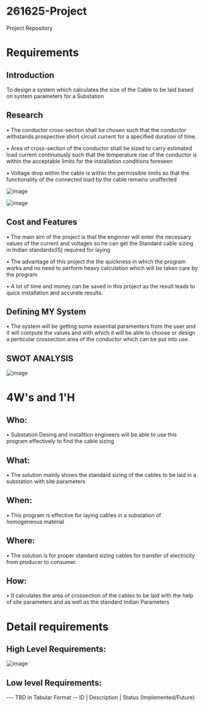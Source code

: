 # 261625-Project
Project Repository
# Requirements
## Introduction
 To design a system which calculates the size of the Cable to be laid based on system parameters for a Substation

## Research
•	The conductor cross-section shall be chosen such that the conductor withstands prospective short circuit current for a specified duration of time.

•	Area of cross-section of the conductor shall be sized to carry estimated load current continuously such that the temperature rise of the conductor is within the acceptable limits for the installation conditions foreseen

•	Voltage drop within the cable is within the permissible limits so that the functionality of the connected load by the cable remains unaffected




![image](https://user-images.githubusercontent.com/80807460/113964048-5bca8b80-9848-11eb-96e5-307e10c9409e.png)



![image](https://user-images.githubusercontent.com/80807460/113964131-7f8dd180-9848-11eb-9902-f71b2fcb9930.png)
## Cost and Features

• The main aim of the project is that the enginner will enter the necessary values of the current and voltages so he can get the Standard cable sizing in Indian standards(IS) required for laying 

• The advantage of this project the the quickness in which the program works and no need to perform heavy calculation which will be taken care by the program

• A lot of time and money can be saved in this project as the result leads to quick installation and accurate results.
 
## Defining MY System
   
• The system will be getting some essential paramenters from the user and it will compute the values and with which it will be able to choose or design a perticular crossection area of the conductor which can be put into use .
   
   
## SWOT ANALYSIS



![image](https://user-images.githubusercontent.com/80807460/114117115-9b09e280-9903-11eb-8afc-471df3f65774.png)



# 4W&#39;s and 1&#39;H

## Who:

• Substation Desing and installtion engineers will be able to use this program effectively to find the cable sizing

## What:

• The solution mainly shows the standard sizing of the cables to be laid in a substation with site parameters 


## When:

• This program is effective for laying cables in a substation of homogeneous material 

## Where:

• The solution is for proper standard sizing cables for transfer of electricity from producer to consumer. 

## How:

• It calculates the area of crossection of the cables to be laid with the help of site parameters and as well as the standard Indian Parameters  

# Detail requirements
## High Level Requirements:
![image](https://user-images.githubusercontent.com/80807460/114117975-76166f00-9905-11eb-8f88-649895d4ed5e.png)


##  Low level Requirements:
--- TBD in Tabular Format 
-- ID | Description | Status (Implemented/Future)
